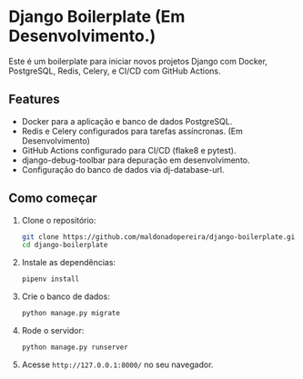 # Django Boilerplate (Em Desenvolvimento.)

Este é um boilerplate para iniciar novos projetos Django com Docker, PostgreSQL, Redis, Celery, e CI/CD com GitHub Actions.

## Features

- Docker para a aplicação e banco de dados PostgreSQL.
- Redis e Celery configurados para tarefas assíncronas. (Em Desenvolvimento)
- GitHub Actions configurado para CI/CD (flake8 e pytest).
- django-debug-toolbar para depuração em desenvolvimento.
- Configuração do banco de dados via dj-database-url.

## Como começar

1. Clone o repositório:
    ```bash
    git clone https://github.com/maldonadopereira/django-boilerplate.git
    cd django-boilerplate
    ```

2. Instale as dependências:
    ```bash
    pipenv install
    ```

3. Crie o banco de dados:
    ```bash
    python manage.py migrate
    ```

4. Rode o servidor:
    ```bash
    python manage.py runserver
    ```

5. Acesse `http://127.0.0.1:8000/` no seu navegador.
